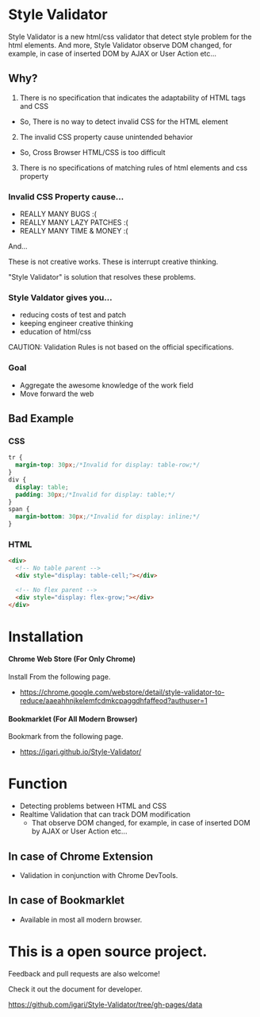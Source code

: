 
Style Validator
============================

Style Validator is a new html/css validator that detect style problem for the html elements. And more, Style Validator observe DOM changed, for example, in case of inserted DOM by AJAX or User Action etc...

## Why?

1. There is no specification that indicates the adaptability of HTML tags and CSS
  - So, There is no way to detect invalid CSS for the HTML element
2. The invalid CSS property cause unintended behavior
  - So, Cross Browser HTML/CSS is too difficult
3. There is no specifications of matching rules of html elements and css property


### Invalid CSS Property cause...

- REALLY MANY BUGS :(
- REALLY MANY LAZY PATCHES :(
- REALLY MANY TIME & MONEY :(

And...

These is not creative works.
These is interrupt creative thinking.

"Style Validator" is solution that resolves these problems.

### Style Valdator gives you...

- reducing costs of test and patch
- keeping engineer creative thinking
- education of html/css

CAUTION: Validation Rules is not based on the official specifications.

### Goal

- Aggregate the awesome knowledge of the work field
- Move forward the web


## Bad Example

### CSS

```css
tr {
  margin-top: 30px;/*Invalid for display: table-row;*/
}
div {
  display: table;
  padding: 30px;/*Invalid for display: table;*/
}
span {
  margin-bottom: 30px;/*Invalid for display: inline;*/
}
```

### HTML

```html
<div>
  <!-- No table parent -->
  <div style="display: table-cell;"></div>

  <!-- No flex parent -->
  <div style="display: flex-grow;"></div>
</div>
```

# Installation

#### Chrome Web Store (For Only Chrome)

Install From the following page.

- https://chrome.google.com/webstore/detail/style-validator-to-reduce/aaeahhnjkelemfcdmkcpaggdhfaffeod?authuser=1

#### Bookmarklet (For All Modern Browser)

Bookmark from the following page.

- https://igari.github.io/Style-Validator/


# Function

- Detecting problems between HTML and CSS
- Realtime Validation that can track DOM modification
  - That observe DOM changed, for example, in case of inserted DOM by AJAX or User Action etc...

## In case of Chrome Extension

- Validation in conjunction with Chrome DevTools.

## In case of Bookmarklet

- Available in most all modern browser.


# This is a open source project.

Feedback and pull requests are also welcome!

Check it out the document for developer.

https://github.com/igari/Style-Validator/tree/gh-pages/data
